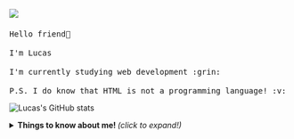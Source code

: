 <p align="left">
  <img src="https://c.tenor.com/mGgWY8RkgYMAAAAC/hello-world.gif" width="52%">
  <br><br>
  <samp>
    Hello friend👋
    <br><br>
    I'm Lucas
    <br><br>
    I'm currently studying web development :grin:
    <br><br>
    P.S. I do know that HTML is not a programming language! :v:
  </samp>
</p>

![Lucas's GitHub stats](https://github-readme-stats.vercel.app/api?username=lukinhas711&show_icons=true&theme=ocean_dark)

<details>
  <summary> <b> Things to know about me! </b> <i>(click to expand!)</i> </summary>
  
  <br>
  
<ul>
    <li>🌱 I’m currently learning JavaScript, ReactNative and ReactJS;</li>
    <li>👨🏽‍💻 I’m currently working on improving my techskill;</li>
    <li>💬 Ask me about anything, I'm happy to help;</li>
    <li>📫 How to reach me: <a href="mailto:lucas.ribeiro711@gmail.com">lucas.ribeiro711@gmail.com</a>;</li>
</ul>
Languages and Tools:
  
<code><img height="20" src="https://raw.githubusercontent.com/github/explore/80688e429a7d4ef2fca1e82350fe8e3517d3494d/topics/javascript/javascript.png"></code>
<code><img height="20" src="https://raw.githubusercontent.com/github/explore/80688e429a7d4ef2fca1e82350fe8e3517d3494d/topics/react/react.png"></code>
<code><img height="20" src="https://raw.githubusercontent.com/github/explore/80688e429a7d4ef2fca1e82350fe8e3517d3494d/topics/git/git.png"></code>
<code><img height="20" src="https://raw.githubusercontent.com/github/explore/80688e429a7d4ef2fca1e82350fe8e3517d3494d/topics/terminal/terminal.png"></code>
<!--
**lukinhas711/lukinhas711** is a ✨ _special_ ✨ repository because its `README.md` (this file) appears on your GitHub profile.

Here are some ideas to get you started:

- 🔭 I’m currently working on ...
- 🌱 I’m currently learning ...
- 👯 I’m looking to collaborate on ...
- 🤔 I’m looking for help with ...
- 💬 Ask me about ...
- 📫 How to reach me: ...
- 😄 Pronouns: ...
- ⚡ Fun fact: ...
-->
